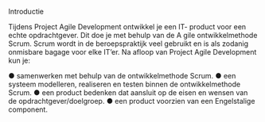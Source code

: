 Introductie

Tijdens Project Agile Development ontwikkel je een IT-
product voor een echte 
opdrachtgever. Dit doe je met behulp van de A
gile ontwikkelmethode Scrum. Scrum wordt in 
de beroepspraktijk veel gebruikt en is als zodanig onmisbare bagage voor elke IT’er.
Na afloop van Project Agile Development kun je:

● samenwerken met behulp van de ontwikkelmethode Scrum.
● een systeem modelleren, realiseren en testen binnen de 
   ontwikkelmethode Scrum.
● een product bedenken dat aansluit op de eisen en wensen van       
de opdrachtgever/doelgroep.
● een product voorzien van een Engelstalige component.

